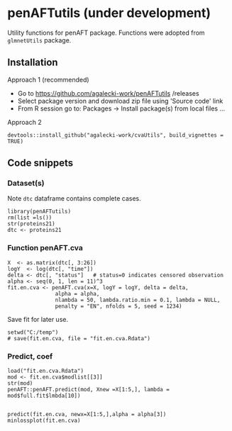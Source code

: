 # penAFTutils (under development)

Utility functions for penAFT package. Functions were adopted from `glmnetUtils` package.

## Installation

Approach 1 (recommended)

* Go to https://github.com/agalecki-work/penAFTutils /releases
* Select package version and download zip file using 'Source code' link
* From R session go to: Packages -> Install package(s) from local files ... 

Approach 2

`devtools::install_github("agalecki-work/cvaUtils", build_vignettes = TRUE)`

## Code snippets

### Dataset(s) 

Note `dtc` dataframe contains complete cases.

```
library(penAFTutils)
rm(list =ls())
str(proteins21)
dtc <- proteins21
```


### Function penAFT.cva


```
X  <- as.matrix(dtc[, 3:26])
logY  <- log(dtc[, "time"]) 
delta <- dtc[, "status"]   # status=0 indicates censored observation 
alpha <- seq(0, 1, len = 11)^3
fit.en.cva <- penAFT.cva(x=X, logY = logY, delta = delta,
               alpha = alpha,
               nlambda = 50, lambda.ratio.min = 0.1, lambda = NULL,
               penalty = "EN", nfolds = 5, seed = 1234)
```

Save fit for later use.

```
setwd("C:/temp")
# save(fit.en.cva, file = "fit.en.cva.Rdata")
```

### Predict, coef

```
load("fit.en.cva.Rdata")
mod <- fit.en.cva$modlist[[3]]
str(mod)
penAFT::penAFT.predict(mod, Xnew =X[1:5,], lambda = mod$full.fit$lmbda[10])


predict(fit.en.cva, newx=X[1:5,],alpha = alpha[3])
minlossplot(fit.en.cva)

```